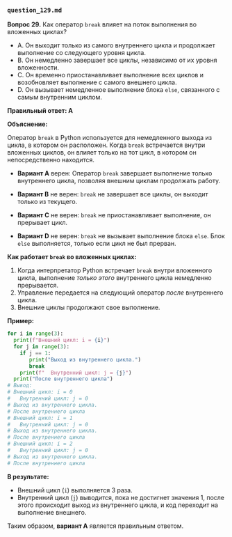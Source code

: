 ### `question_129.md`

**Вопрос 29.** Как оператор `break` влияет на поток выполнения во вложенных циклах?

- A. Он выходит только из самого внутреннего цикла и продолжает выполнение со следующего уровня цикла.
- B. Он немедленно завершает все циклы, независимо от их уровня вложенности.
- C. Он временно приостанавливает выполнение всех циклов и возобновляет выполнение с самого внешнего цикла.
- D. Он вызывает немедленное выполнение блока `else`, связанного с самым внутренним циклом.

**Правильный ответ: A**

**Объяснение:**

Оператор `break` в Python используется для немедленного выхода из цикла, в котором он расположен. Когда `break` встречается внутри вложенных циклов, он влияет только на тот цикл, в котором он непосредственно находится.

*   **Вариант A** верен: Оператор `break` завершает выполнение только внутреннего цикла, позволяя внешним циклам продолжать работу.

*  **Вариант B** не верен: `break` не завершает все циклы, он выходит только из текущего.
*   **Вариант C** не верен: `break` не приостанавливает выполнение, он прерывает цикл.
*   **Вариант D** не верен: `break` не вызывает выполнение блока `else`. Блок `else` выполняется, только если цикл не был прерван.

**Как работает `break` во вложенных циклах:**

1.  Когда интерпретатор Python встречает `break` внутри вложенного цикла, выполнение *только этого* внутреннего цикла немедленно прерывается.
2.  Управление передается на следующий оператор *после* внутреннего цикла.
3.  Внешние циклы продолжают свое выполнение.

**Пример:**

```python
for i in range(3):
  print(f"Внешний цикл: i = {i}")
  for j in range(3):
    if j == 1:
       print("Выход из внутреннего цикла.")
       break
    print(f"  Внутренний цикл: j = {j}")
  print("После внутреннего цикла")
# Вывод:
# Внешний цикл: i = 0
#   Внутренний цикл: j = 0
# Выход из внутреннего цикла.
# После внутреннего цикла
# Внешний цикл: i = 1
#   Внутренний цикл: j = 0
# Выход из внутреннего цикла.
# После внутреннего цикла
# Внешний цикл: i = 2
#   Внутренний цикл: j = 0
# Выход из внутреннего цикла.
# После внутреннего цикла
```

**В результате:**

*   Внешний цикл (`i`) выполняется 3 раза.
*  Внутренний цикл  (`j`) выводится, пока не достигнет значения 1, после этого происходит выход из внутреннего цикла, и код переходит на выполнение внешнего.

Таким образом, **вариант A** является правильным ответом.
